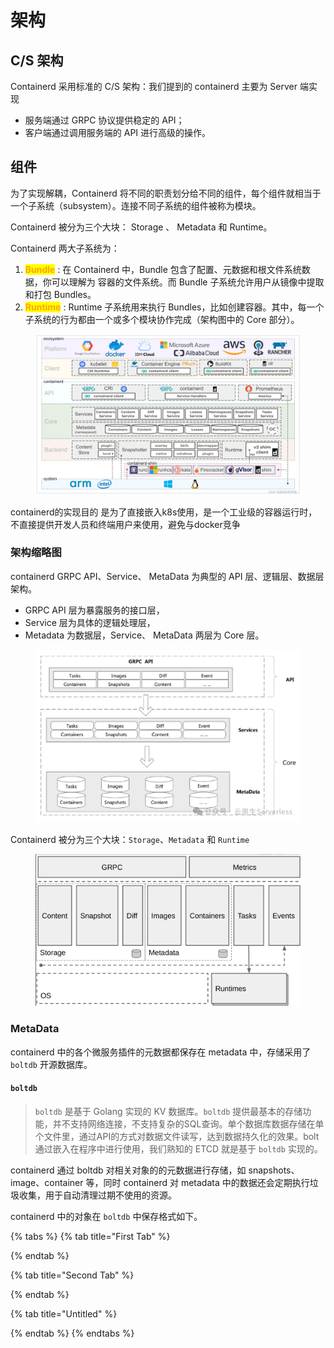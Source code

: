 # 架构

## C/S 架构

Containerd 采用标准的 C/S 架构：我们提到的 containerd 主要为 Server 端实现

* 服务端通过 GRPC 协议提供稳定的 API；
* 客户端通过调用服务端的 API 进行高级的操作。

## 组件

为了实现解耦，Containerd 将不同的职责划分给不同的组件，每个组件就相当于一个子系统（subsystem）。连接不同子系统的组件被称为模块。

Containerd 被分为三个大块： Storage 、 Metadata 和 Runtime。

Containerd 两大子系统为：&#x20;

1. <mark style="color:orange;">**Bundle**</mark> : 在 Containerd 中，Bundle 包含了配置、元数据和根文件系统数据，你可以理解为 容器的文件系统。而 Bundle 子系统允许用户从镜像中提取和打包 Bundles。&#x20;
2. <mark style="color:orange;">**Runtime**</mark> : Runtime 子系统用来执行 Bundles，比如创建容器。其中，每一个子系统的行为都由一个或多个模块协作完成（架构图中的 Core 部分）。

<figure><img src="../../.gitbook/assets/image (8) (1) (1) (1) (1) (1).png" alt=""><figcaption></figcaption></figure>

containerd的实现目的 是为了直接嵌入k8s使用，是一个工业级的容器运行时，不直接提供开发人员和终端用户来使用，避免与docker竞争

### 架构缩略图

containerd GRPC API、Service、 MetaData 为典型的 API 层、逻辑层、数据层架构。

* GRPC API 层为暴露服务的接口层，
* Service 层为具体的逻辑处理层，
* Metadata 为数据层，Service、 MetaData 两层为 Core 层。

<figure><img src="../../.gitbook/assets/image (11) (1) (1) (1).png" alt=""><figcaption></figcaption></figure>

Containerd 被分为三个大块：`Storage`、`Metadata` 和 `Runtime`

<figure><img src="../../.gitbook/assets/image (9) (1) (1) (1) (1).png" alt=""><figcaption></figcaption></figure>

### MetaData

containerd 中的各个微服务插件的元数据都保存在 metadata 中，存储采用了 `boltdb` 开源数据库。

#### `boltdb`&#x20;

> `boltdb` 是基于 Golang 实现的 KV 数据库。`boltdb` 提供最基本的存储功能，并不支持网络连接，不支持复杂的SQL查询。单个数据库数据存储在单个文件里，通过API的方式对数据文件读写，达到数据持久化的效果。bolt 通过嵌入在程序中进行使用，我们熟知的 ETCD 就是基于 `boltdb` 实现的。

containerd 通过 boltdb 对相关对象的的元数据进行存储，如 snapshots、image、container 等，同时 containerd 对 metadata 中的数据还会定期执行垃圾收集，用于自动清理过期不使用的资源。

containerd 中的对象在 `boltdb` 中保存格式如下。

{% tabs %}
{% tab title="First Tab" %}

{% endtab %}

{% tab title="Second Tab" %}

{% endtab %}

{% tab title="Untitled" %}

{% endtab %}
{% endtabs %}
